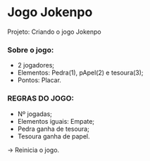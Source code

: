 # Jogo Jokenpo
 Projeto: Criando o jogo Jokenpo

### Sobre o jogo: 
 - 2 jogadores;
 - Elementos: Pedra(1), pApel(2) e tesoura(3);
 - Pontos: Placar.

### REGRAS DO JOGO: 
 - Nº jogadas;
 - Elementos iguais: Empate; 
 - Pedra ganha de tesoura;
 - Tesoura ganha de papel.
 
 -> Reinicia o jogo. 
